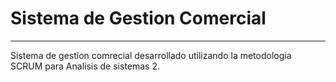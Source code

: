 # Sistema de Gestion Comercial 
 ________________
 Sistema de gestion comrecial desarrollado utilizando la metodologia SCRUM para Analisis de sistemas 2.
